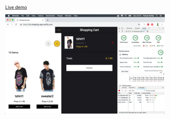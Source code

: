 [Live demo](https://lit-shopping-app.netlify.com/)

<p align="center">
  <a href="https://lit-shopping-app.netlify.com/">
    <img src="./img.png"></img>
  </a>
</p>